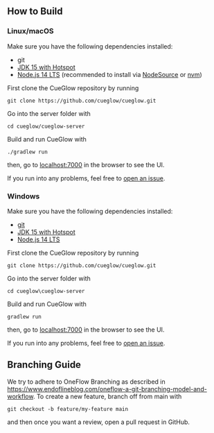 ## How to Build

### Linux/macOS

Make sure you have the following dependencies installed: 

- git
- [JDK 15 with Hotspot](https://adoptopenjdk.net/installation.html?variant=openjdk15&jvmVariant=hotspot)
- [Node.js 14 LTS](https://nodejs.org/) (recommended to install via [NodeSource](https://github.com/nodesource/distributions) or [nvm](https://github.com/nvm-sh/nvm))

First clone the CueGlow repository by running
```
git clone https://github.com/cueglow/cueglow.git
```
Go into the server folder with 
```
cd cueglow/cueglow-server
```
Build and run CueGlow with
```
./gradlew run
```
then, go to [localhost:7000](http://localhost:7000) in the browser to see the UI. 

If you run into any problems, feel free to [open an issue](https://github.com/cueglow/cueglow/issues/new). 


### Windows

Make sure you have the following dependencies installed: 

- [git](https://gitforwindows.org/)
- [JDK 15 with Hotspot](https://adoptopenjdk.net/installation.html?variant=openjdk15&jvmVariant=hotspot)
- [Node.js 14 LTS](https://nodejs.org/)

First clone the CueGlow repository by running
```
git clone https://github.com/cueglow/cueglow.git
```
Go into the server folder with 
```
cd cueglow\cueglow-server
```
Build and run CueGlow with
```
gradlew run
```
then, go to [localhost:7000](http://localhost:7000) in the browser to see the UI. 

If you run into any problems, feel free to [open an issue](https://github.com/cueglow/cueglow/issues/new). 

## Branching Guide

We try to adhere to OneFlow Branching as described in https://www.endoflineblog.com/oneflow-a-git-branching-model-and-workflow. To create a new feature, branch off from main with 

```
git checkout -b feature/my-feature main
```

and then once you want a review, open a pull request in GitHub. 
